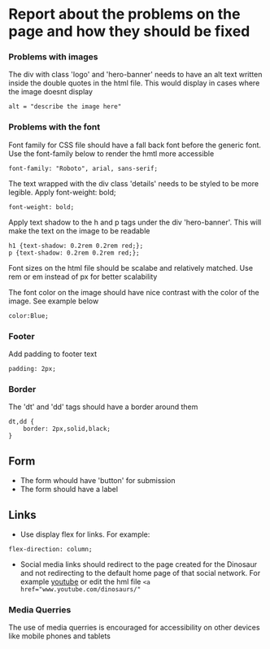 # Report about the problems on the page and how they should be fixed

### Problems with images
The div with class 'logo' and 'hero-banner' needs to have an alt text written inside the double quotes in the html file. This would display in cases where the image doesnt display
```
alt = "describe the image here"
```
### Problems with the font
Font family for CSS file should have a fall back font before the generic font. Use the font-family below to render the hmtl more accessible
```
font-family: "Roboto", arial, sans-serif;
```
The text wrapped with the div class 'details' needs to be styled to be more legible. Apply font-weight: bold;
```
font-weight: bold;
```
Apply text shadow to the h and p tags under the div 'hero-banner'. This will make the text on the image to be readable
```
h1 {text-shadow: 0.2rem 0.2rem red;};
p {text-shadow: 0.2rem 0.2rem red;};
```
Font sizes on the html file should be scalabe and relatively matched. Use rem or em instead of px for better scalability

The font color on the image should have nice contrast with the color of the image. See example below
```
color:Blue;
```

### Footer
Add padding to footer text
```
padding: 2px;
```

### Border
The 'dt' and 'dd' tags should have a border around them
``` 
dt,dd {
    border: 2px,solid,black;
}
```

## Form
- The form whould have 'button' for submission
- The form should have a label

## Links
- Use display flex for links. For example:
``` display: flex;
flex-direction: column;
```
- Social media links should redirect to the page created for the Dinosaur and not redirecting to the default home page of that social network. For example
[youtube](https://youtube.com/dinosaurs)
or edit the hml file ``` <a href="www.youtube.com/dinosaurs/" ```

### Media Querries
The use of media querries is encouraged for accessibility on other devices like mobile phones and tablets